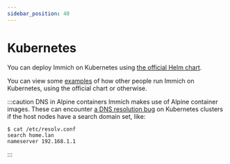```yaml
---
sidebar_position: 40
---
```


# Kubernetes

You can deploy Immich on Kubernetes using [the official Helm chart](https://github.com/immich-app/immich-charts/tree/main/charts/immich).

You can view some [examples](https://kubesearch.dev/#/immich) of how other people run Immich on Kubernetes, using the official chart or otherwise.

:::caution DNS in Alpine containers
Immich makes use of Alpine container images. These can encounter [a DNS resolution bug](https://stackoverflow.com/a/65593511) on Kubernetes clusters if the host
nodes have a search domain set, like:

```
$ cat /etc/resolv.conf
search home.lan
nameserver 192.168.1.1
```

:::
